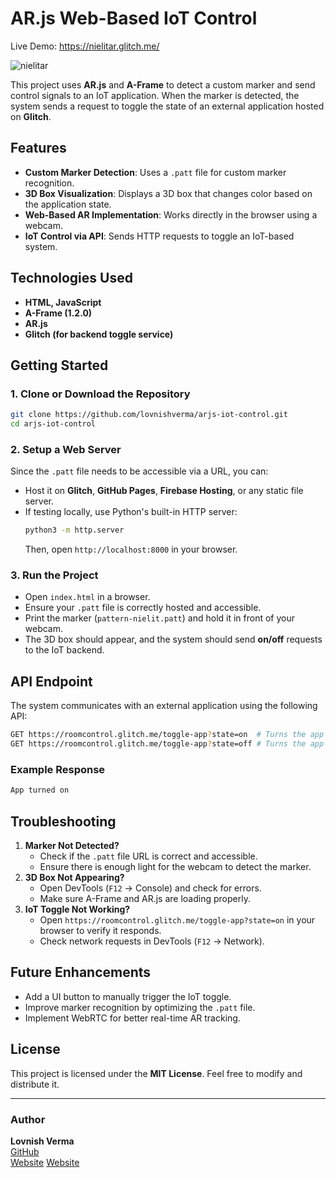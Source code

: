 # AR.js Web-Based IoT Control
Live Demo: https://nielitar.glitch.me/


![nielitar](https://github.com/user-attachments/assets/a6397754-7c8b-4d2c-aeee-49e1582f0df3)

This project uses **AR.js** and **A-Frame** to detect a custom marker and send control signals to an IoT application. When the marker is detected, the system sends a request to toggle the state of an external application hosted on **Glitch**.

## Features

- **Custom Marker Detection**: Uses a `.patt` file for custom marker recognition.
- **3D Box Visualization**: Displays a 3D box that changes color based on the application state.
- **Web-Based AR Implementation**: Works directly in the browser using a webcam.
- **IoT Control via API**: Sends HTTP requests to toggle an IoT-based system.

## Technologies Used

- **HTML, JavaScript**
- **A-Frame (1.2.0)**
- **AR.js**
- **Glitch (for backend toggle service)**

## Getting Started

### 1. Clone or Download the Repository

```sh
git clone https://github.com/lovnishverma/arjs-iot-control.git
cd arjs-iot-control
```

### 2. Setup a Web Server

Since the `.patt` file needs to be accessible via a URL, you can:

- Host it on **Glitch**, **GitHub Pages**, **Firebase Hosting**, or any static file server.
- If testing locally, use Python's built-in HTTP server:
  ```sh
  python3 -m http.server
  ```
  Then, open `http://localhost:8000` in your browser.

### 3. Run the Project

- Open `index.html` in a browser.
- Ensure your `.patt` file is correctly hosted and accessible.
- Print the marker (`pattern-nielit.patt`) and hold it in front of your webcam.
- The 3D box should appear, and the system should send **on/off** requests to the IoT backend.

## API Endpoint

The system communicates with an external application using the following API:

```sh
GET https://roomcontrol.glitch.me/toggle-app?state=on  # Turns the app on
GET https://roomcontrol.glitch.me/toggle-app?state=off # Turns the app off
```

### Example Response

```sh
App turned on
```

## Troubleshooting

1. **Marker Not Detected?**
   - Check if the `.patt` file URL is correct and accessible.
   - Ensure there is enough light for the webcam to detect the marker.
2. **3D Box Not Appearing?**
   - Open DevTools (`F12` → Console) and check for errors.
   - Make sure A-Frame and AR.js are loading properly.
3. **IoT Toggle Not Working?**
   - Open `https://roomcontrol.glitch.me/toggle-app?state=on` in your browser to verify it responds.
   - Check network requests in DevTools (`F12` → Network).

## Future Enhancements

- Add a UI button to manually trigger the IoT toggle.
- Improve marker recognition by optimizing the `.patt` file.
- Implement WebRTC for better real-time AR tracking.

## License

This project is licensed under the **MIT License**. Feel free to modify and distribute it.

---

### Author

**Lovnish Verma**  
[GitHub](https://github.com/lovnishverma)  
[Website](https://lovnishverma.glitch.me) 
[Website](https://lovnishverma.glitch.me)  

